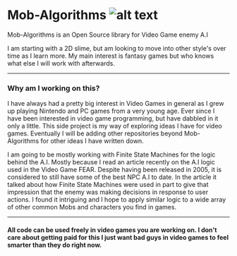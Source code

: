 # Mob-Algorithms ![alt text](https://github.com/Gimongi/Mob-Algorithms/blob/master/Content/mobs/slime1-3x.png "Slime Fren")

Mob-Algorithms is an Open Source library for Video Game enemy A.I

I am starting with a 2D slime, but am looking to move into other style's over time as I learn more. My main interest is fantasy games but who knows what else I will work with afterwards.

* * *
### Why am I working on this?
I have always had a pretty big interest in Video Games in general as I grew up playing Nintendo and PC games from a very young age. Ever since I have been interested in video game programming, but have dabbled in it only a little. This side project is my way of exploring ideas I have for video games. Eventually I will be adding other repositories beyond Mob-Algorithms for other ideas I have written down.

I am going to be mostly working with Finite State Machines for the logic behind the A.I. Mostly because I read an article recently on the A.I logic used in the Video Game FEAR. Despite having been released in 2005, it is considered to still have some of the best NPC A.I to date. In the article it talked about how Finite State Machines were used in part to give that impression that the enemy was making decisions in response to user actions. I found it intriguing and I hope to apply similar logic to a wide array of other common Mobs and characters you find in games.

* * *
####  All code can be used freely in video games you are working on. I don't care about getting paid for this I just want bad guys in video games to feel smarter than they do right now.
